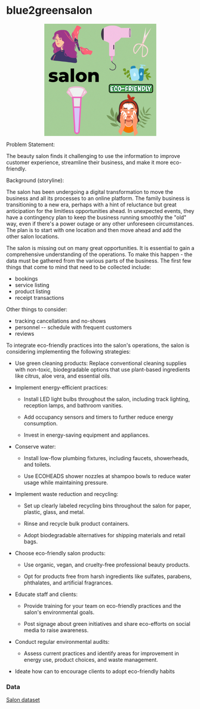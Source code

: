 # blue2greensalon

<p align="center">
<img src = "/assets/blue2greensalon.gif" alt="salon" width="300" height="300" 
        style="display: block; margin: 0 auto"/>
</p>

Problem Statement:

The beauty salon finds it challenging to use the information to improve customer experience, streamline their business, and make it more eco-friendly. 

Background (storyline):

The salon has been undergoing a digital transformation to move the business and all its processes to an online platform. The family business is transitioning to a new era, perhaps with a hint of reluctance but great anticipation for the limitless opportunities ahead. In unexpected events, they have a contingency plan to keep the business running smoothly the "old" way, even if there's a power outage or any other unforeseen circumstances. The plan is to start with one location and then move ahead and add the other salon locations.

The salon is missing out on many great opportunities. It is essential to gain a comprehensive understanding of the operations. To make this happen - the data must be gathered from the various parts of the business. The first few things that come to mind that need to be collected include:
- bookings
- service listing
- product listing
- receipt transactions

Other things to consider:
- tracking cancellations and no-shows
- personnel -- schedule with frequent customers
- reviews

To integrate eco-friendly practices into the salon's operations, the salon is considering implementing the following strategies:

- Use green cleaning products: Replace conventional cleaning supplies with non-toxic, biodegradable options that use plant-based ingredients like citrus, aloe vera, and essential oils.

- Implement energy-efficient practices:

  - Install LED light bulbs throughout the salon, including track lighting, reception lamps, and bathroom vanities.

  - Add occupancy sensors and timers to further reduce energy consumption.

  - Invest in energy-saving equipment and appliances.

- Conserve water:

  - Install low-flow plumbing fixtures, including faucets, showerheads, and toilets.
 
  - Use ECOHEADS shower nozzles at shampoo bowls to reduce water usage while maintaining pressure.

- Implement waste reduction and recycling:

  - Set up clearly labeled recycling bins throughout the salon for paper, plastic, glass, and metal.

  - Rinse and recycle bulk product containers.

  - Adopt biodegradable alternatives for shipping materials and retail bags.

- Choose eco-friendly salon products:

  - Use organic, vegan, and cruelty-free professional beauty products.

  - Opt for products free from harsh ingredients like sulfates, parabens, phthalates, and artificial fragrances.

- Educate staff and clients:

  - Provide training for your team on eco-friendly practices and the salon's environmental goals.

  - Post signage about green initiatives and share eco-efforts on social media to raise awareness.

- Conduct regular environmental audits:

  - Assess current practices and identify areas for improvement in energy use, product choices, and waste management.

- Ideate how can to encourage clients to adopt eco-friendly habits



### Data

[Salon dataset](https://www.kaggle.com/datasets/frederickferguson/hair-salon-no-show-data-set?select=Receipt+Transactions0.csv)








